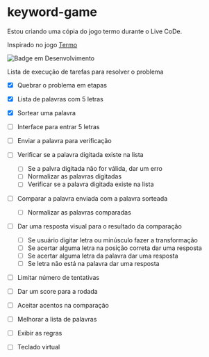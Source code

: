 # keyword-game
Estou criando uma cópia do jogo termo durante o Live CoDe.

Inspirado no jogo [Termo](https://term.ooo/)

![Badge em Desenvolvimento](http://img.shields.io/static/v1?label=STATUS&message=EM%20DESENVOLVIMENTO&color=GREEN&style=for-the-badge)

Lista de execução de tarefas para resolver o problema

-[x] Quebrar o problema em etapas

-[x] Lista de palavras com 5 letras

-[x] Sortear uma palavra

-[ ] Interface para entrar 5 letras

-[ ] Enviar a palavra para verificação

-[ ] Verificar se a palavra digitada existe na lista
  -[ ] Se a palvra digitada não for válida, dar um erro
  -[ ] Normalizar as palavras digitadas
  -[ ] Verificar se a palavra digitada existe na lista

-[ ] Comparar a palavra enviada com a palavra sorteada
  -[ ] Normalizar as palavras comparadas

-[ ] Dar uma resposta visual para o resultado da comparação
  -[ ] Se usuário digitar letra ou minúsculo fazer a transformação
  -[ ] Se acertar alguma letra na posição correta dar uma resposta
  -[ ] Se acertar alguma letra da palavra dar uma resposta
  -[ ] Se letra não está na palavra dar uma resposta

-[ ] Limitar número de tentativas

-[ ] Dar um score para a rodada

-[ ] Aceitar acentos na comparação

-[ ] Melhorar a lista de palavras

-[ ] Exibir as regras

-[ ] Teclado virtual
